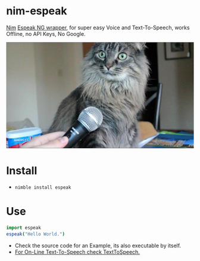 # nim-espeak

[Nim](https://nim-lang.org) [Espeak NG wrapper](https://github.com/espeak-ng/espeak-ng#espeak-ng-text-to-speech), for super easy Voice and Text-To-Speech, works Offline, no API Keys, No Google.

![Espeak](https://raw.githubusercontent.com/juancarlospaco/nim-espeak/master/cat-mic.jpg)


# Install

- `nimble install espeak`


# Use

```nim
import espeak
espeak("Hello World.")
```

- Check the source code for an Example, its also executable by itself.
- [For On-Line Text-To-Speech check TextToSpeech.](https://nimble.directory/pkg/texttospeech)
